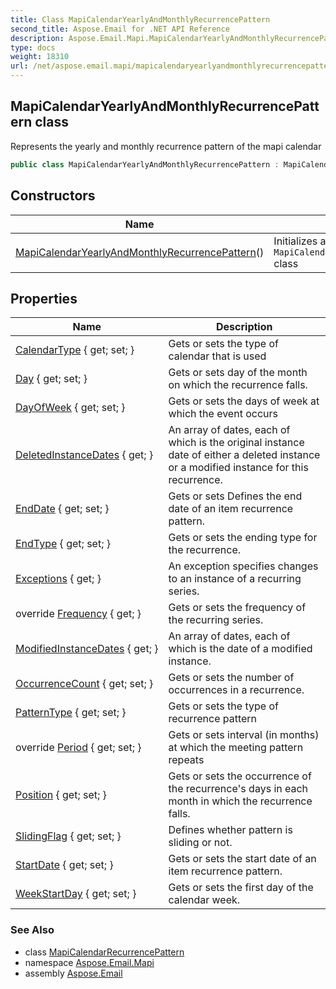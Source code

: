 ```yaml
---
title: Class MapiCalendarYearlyAndMonthlyRecurrencePattern
second_title: Aspose.Email for .NET API Reference
description: Aspose.Email.Mapi.MapiCalendarYearlyAndMonthlyRecurrencePattern class. Represents the yearly and monthly recurrence pattern of the mapi calendar
type: docs
weight: 18310
url: /net/aspose.email.mapi/mapicalendaryearlyandmonthlyrecurrencepattern/
---
```

## MapiCalendarYearlyAndMonthlyRecurrencePattern class

Represents the yearly and monthly recurrence pattern of the mapi calendar

```csharp
public class MapiCalendarYearlyAndMonthlyRecurrencePattern : MapiCalendarRecurrencePattern
```

## Constructors

| Name | Description |
| --- | --- |
| [MapiCalendarYearlyAndMonthlyRecurrencePattern](mapicalendaryearlyandmonthlyrecurrencepattern/)() | Initializes a new instance of the `MapiCalendarYearlyAndMonthlyRecurrencePattern` class |

## Properties

| Name | Description |
| --- | --- |
| [CalendarType](../../aspose.email.mapi/mapicalendarrecurrencepattern/calendartype/) { get; set; } | Gets or sets the type of calendar that is used |
| [Day](../../aspose.email.mapi/mapicalendaryearlyandmonthlyrecurrencepattern/day/) { get; set; } | Gets or sets day of the month on which the recurrence falls. |
| [DayOfWeek](../../aspose.email.mapi/mapicalendaryearlyandmonthlyrecurrencepattern/dayofweek/) { get; set; } | Gets or sets the days of week at which the event occurs |
| [DeletedInstanceDates](../../aspose.email.mapi/mapicalendarrecurrencepattern/deletedinstancedates/) { get; } | An array of dates, each of which is the original instance date of either a deleted instance or a modified instance for this recurrence. |
| [EndDate](../../aspose.email.mapi/mapicalendarrecurrencepattern/enddate/) { get; set; } | Gets or sets Defines the end date of an item recurrence pattern. |
| [EndType](../../aspose.email.mapi/mapicalendarrecurrencepattern/endtype/) { get; set; } | Gets or sets the ending type for the recurrence. |
| [Exceptions](../../aspose.email.mapi/mapicalendarrecurrencepattern/exceptions/) { get; } | An exception specifies changes to an instance of a recurring series. |
| override [Frequency](../../aspose.email.mapi/mapicalendaryearlyandmonthlyrecurrencepattern/frequency/) { get; } | Gets or sets the frequency of the recurring series. |
| [ModifiedInstanceDates](../../aspose.email.mapi/mapicalendarrecurrencepattern/modifiedinstancedates/) { get; } | An array of dates, each of which is the date of a modified instance. |
| [OccurrenceCount](../../aspose.email.mapi/mapicalendarrecurrencepattern/occurrencecount/) { get; set; } | Gets or sets the number of occurrences in a recurrence. |
| [PatternType](../../aspose.email.mapi/mapicalendarrecurrencepattern/patterntype/) { get; set; } | Gets or sets the type of recurrence pattern |
| override [Period](../../aspose.email.mapi/mapicalendaryearlyandmonthlyrecurrencepattern/period/) { get; set; } | Gets or sets interval (in months) at which the meeting pattern repeats |
| [Position](../../aspose.email.mapi/mapicalendaryearlyandmonthlyrecurrencepattern/position/) { get; set; } | Gets or sets the occurrence of the recurrence's days in each month in which the recurrence falls. |
| [SlidingFlag](../../aspose.email.mapi/mapicalendarrecurrencepattern/slidingflag/) { get; set; } | Defines whether pattern is sliding or not. |
| [StartDate](../../aspose.email.mapi/mapicalendarrecurrencepattern/startdate/) { get; set; } | Gets or sets the start date of an item recurrence pattern. |
| [WeekStartDay](../../aspose.email.mapi/mapicalendarrecurrencepattern/weekstartday/) { get; set; } | Gets or sets the first day of the calendar week. |

### See Also

* class [MapiCalendarRecurrencePattern](../mapicalendarrecurrencepattern/)
* namespace [Aspose.Email.Mapi](../../aspose.email.mapi/)
* assembly [Aspose.Email](../../)


